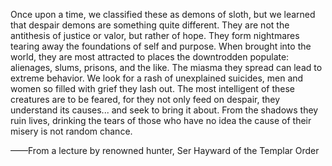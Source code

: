 Once upon a time, we classified these as demons of sloth, but we learned that despair demons are something quite different. They are not the antithesis of justice or valor, but rather of hope. They form nightmares tearing away the foundations of self and purpose. When brought into the world, they are most attracted to places the downtrodden populate: alienages, slums, prisons, and the like. The miasma they spread can lead to extreme behavior. We look for a rash of unexplained suicides, men and women so filled with grief they lash out. The most intelligent of these creatures are to be feared, for they not only feed on despair, they understand its causes... and seek to bring it about. From the shadows they ruin lives, drinking the tears of those who have no idea the cause of their misery is not random chance.

——From a lecture by renowned hunter, Ser Hayward of the Templar Order